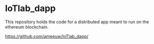 # IoTlab_dapp

This repository holds the code for a distributed app meant to run on the ethereum blockchain.

https://github.com/ameeuw/IoTlab_dapp/